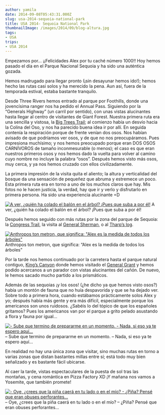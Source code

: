 ```yaml
---
author: yamila
date: 2014-09-08T05:43:31.000Z
slug: usa-2014-sequoia-national-park
title: USA 2014- Sequoia National Park
thumbnailImage: /images/2014/09/blog-altura.jpg
tags:
- USA
trips:
- USA 2014
---
```



Empezamos por… ¡¡Felicidades Alex por tu caché número 1000!! Hoy hemos pasado el día en el Parque Nacional Sequoia y ha sido una auténtica gozada.

Hemos madrugado para llegar pronto (¡sin desayunar hemos ido!); hemos hecho las rutas casi solos y ha merecido la pena. Aun así, fuera de la temporada estival, estaba bastante tranquilo.

Desde Three Rivers hemos entrado al parque por Foothills, donde una jovencísima ranger nos ha pedido el Annual Pass. Siguiendo por la “Generals Highway” (un carril por sentido), con unas vistas alucinantes hasta llegar al centro de visitantes de Giant Forest. Nuestra primera ruta era una sencilla y vistosa, la [Big Trees Trail](https:/www.google.com/search?q=big+trees+trail&es_sm=93&biw=1024&bih=705&source=lnms&tbm=isch&sa=X&ei=xzkNVJ2fIqTF8QHahoGwDg&ved=0CAYQ_AUoAQ); al comienzo había un desvío hacia la Colina del Oso, y nos ha parecido buena idea ir por allí. En seguida contenía la respiración porque de frente venían dos osos. Nos habían avisado de que podríamos ver osos, y de que no nos preocupáramos. Pues impresiona muchísimo; y nos hemos preocupado porque eran DOS OSOS CARNÍVOROS de tamaño inconmesurable (o menos); el caso es que eran nuestros primeros osos y nos hemos dado la vuelta para volver al camino cuyo nombre no incluye la palabra “osos”. Después hemos visto más osos, muy cerca, y ya nos hemos cruzado con ellos civilizadamente.

La primera impresión de la visita quita el aliento; la altura y verticalidad del bosque da una sensación de pequeñez que abruma y estremece un poco. Esta primera ruta era en torno a uno de los muchos claros que hay. Mis fotos no le hacen justicia, la verdad, hay que ir y verlo y disfrutarlo en primera persona. Ha sido una experiencia alucinante =D

[![A ver, ¿quién ha colado el balón en el árbol? ¡Pues que suba a por él!](/images/2014/09/blog-altura.jpg#small)](/images/2014/09/blog-altura.jpg#full)
A ver, ¿quién ha colado el balón en el árbol? ¡Pues que suba a por él!

Después hemos seguido con más rutas por la zona del parque de Sequoia: la [Congress Trail](https:/www.google.com/search?q=congress+trail&es_sm=93&source=lnms&tbm=isch&sa=X&ei=wjwNVOWjEKmG8QHkk4GwDw&ved=0CAgQ_AUoAQ&biw=1024&bih=705), la visita al [General Sherman](https:/www.google.com/search?q=congress+trail&es_sm=93&source=lnms&tbm=isch&sa=X&ei=wjwNVOWjEKmG8QHkk4GwDw&ved=0CAgQ_AUoAQ&biw=1024&bih=705#tbm=isch&q=general+sherman), o al [Tharp’s log](https:/www.google.com/search?site=&tbm=isch&source=hp&biw=1024&bih=705&q=tharp%27s+log&oq=tharps+&gs_l=img.3.0.0i10i19.1151.3848.0.5194.11.10.1.0.0.0.161.1139.0j8.8.0....0...1ac.1.53.img..2.9.1141.Z3jc-P_wnes&gws_rd=ssl).

[![Anthropos ton metron, que significa: "Alex es la medida de todos los árboles"](/images/2014/09/blog-ton-metron.jpg#small)](/images/2014/09/blog-ton-metron.jpg#full)
Anthropos ton metron, que significa: “Alex es la medida de todos los árboles”

Por la tarde nos hemos continuado por la carretera hasta el parque natural contiguo, [King’s Canyon](https:/www.google.com/search?site=&tbm=isch&source=hp&biw=1024&bih=705&q=kings+canyon&oq=kings+canyon&gs_l=img.3...969.3709.0.4054.14.13.1.0.0.0.256.1183.0j6j1.7.0....0...1ac.1.53.img..7.7.1057.Dyp3y-5GOWo&gws_rd=ssl) donde hemos visitado el [General Grant](https:/www.google.com/search?site=&tbm=isch&source=hp&biw=1024&bih=705&q=grant+tree&oq=grant+tree&gs_l=img.3..0i19j0i5i19l2.413.1713.0.2117.10.9.0.0.0.0.234.1082.0j5j1.6.0....0...1ac.1.53.img..4.6.1080.JoPnUKkXMWs&gws_rd=ssl) y hemos podido acercanos a un parador con vistas alucinantes del cañón. De nuevo, le hemos sacado mucho partido a los prismáticos.

Además de las sequoias ¡y los osos! (¿he dicho ya que hemos visto osos?) había un montón de fauna que no huía despavorida y que se ha dejado ver. Sobre todo a primera hora, cuando estábamos prácticamente solos Alex y yo; después había más gente y era más difícil, especialmente porque los americanos son unos ruidosos. ¿Sabéis lo del tópico de que los españoles gritamos? Pues los americanos van por el parque a grito pelado asustando a flora y fauna por igual…

[![- Sube que termino de prepararme en un momento. - Nada, si eso ya te espero aquí...](/images/2014/09/blog-sube-tu.jpg#small)](/images/2014/09/blog-sube-tu.jpg#full)– Sube que termino de prepararme en un momento. – Nada, si eso ya te espero aquí…

En realidad no hay una única zona que visitar, sino muchas rutas en torno a varias zonas que distan bastantes millas entre sí; está todo muy bien señalizado y es bastante fácil ubicarse.

Al caer la tarde, vistas espectaculares de la puesta de sol tras las montañas, y cena romántica en Pizza Factory XD ¡Y mañana nos vamos a Yosemite, que también promete!

[![- Oye, ¿crees que la piña caerá en tu lado o en el mío? - ¿Piña? Pensé que eran obuses perforantes...](/images/2014/09/blog-pina.jpg#small)](/images/2014/09/blog-pina.jpg#full)– Oye, ¿crees que la piña caerá en tu lado o en el mío? – ¿Piña? Pensé que eran obuses perforantes…


